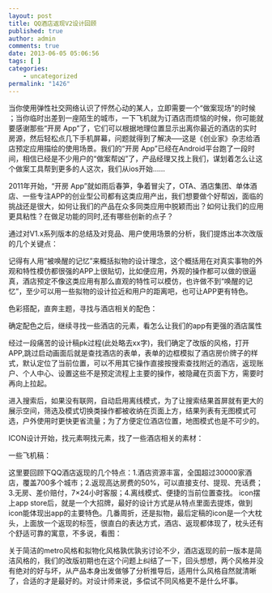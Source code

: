 ```yaml
---
layout: post
title: QQ酒店返现V2设计回顾
published: true
author: admin
comments: true
date: 2013-06-05 05:06:56
tags: [ ]
categories:
    - uncategorized
permalink: "1426"
---
```







  


当你使用弹性社交网络认识了怦然心动的某人，立即需要一个“做案现场”的时候 ；当你临时出差到一座陌生的城市，一下飞机就为订酒店而烦恼的时候，你可能就要感谢那些“开房 App”了，它们可以根据地理位置显示出离你最近的酒店的实时房源，然后轻松点几下手机屏幕，问题就得到了解决—–这是《创业家》杂志给酒店预定应用描绘的使用场景。我们的“开房 App”已经在Android平台跑了一段时间，相信已经是不少用户的“做案帮凶”了，产品经理又找上我们，谋划着怎么让这个做案工具帮到更多的人这次，我们从ios开始……


  



  


2011年开始，“开房 App”就如雨后春笋，争着冒尖了，OTA、酒店集团、单体酒店、一些专注APP的创业型公司都有这类应用产出，我们想要做个好帮凶，面临的挑战还是很大，如何让我们的产品在众多同类应用中脱颖而出？如何让我们的应用更具粘性？在做足功能的同时,还有哪些创新的点子？


  



  


通过对V1.x系列版本的总结及对竞品、用户使用场景的分析，我们提炼出本次改版的几个关键点：


  



  


记得有人用“被唤醒的记忆”来概括拟物的设计理念，这个概括用在对真实事物的外观和特性模仿都很强的APP上很贴切，比如便应用，外观的操作都可以做的很逼真，酒店预定不像这类应用有那么直观的特性可以模仿，也许做不到“唤醒的记忆”，至少可以用一些拟物的设计拉近和用户的距离吧，也可让APP更有特色。


  


色彩搭配，直奔主题，寻找与酒店相关的配色：


  


确定配色之后，继续寻找一些酒店的元素，看怎么让我们的app有更强的酒店属性


  



  


经过一段痛苦的设计稿pk过程(此处略去xx字)，我们确定了改版的风格，打开APP,跳过启动画面后就是查找酒店的表单，表单的边框模拟了酒店房价牌子的样式，默认定位了当前位置，可以不用其它操作直接按搜索查找附近的酒店，返现账户、个人中心、设置这些不是预定流程上主要的操作，被隐藏在页面下方，需要时再向上拉起。


  


进入搜索后，如果没有联网，自动启用离线模式，为了让搜索结果首屏就有更大的展示空间，筛选及模式切换类操作都被收纳在页面上方，结果列表有无图模式可选，户外使用时更快更省流量；为了方便定位酒店位置，地图模式也是不可少的。


  



  



  



  



  


ICON设计开始，找元素啊找元素，找了一些酒店相关的素材：


  


一些飞机稿：


  


这里要回顾下QQ酒店返现的几个特点：1.酒店资源丰富，全国超过30000家酒店，覆盖700多个城市；2.返现高达房费的50%，可以直接支付、提现、充话费；3.无房、差价赔付，7×24小时客服；4.离线模式、便捷的当前位置查找。 icon摆上app store后，就是一个大招牌，最好的设计方式是从特点里面去提炼，做到icon能体现出app的主要特色。几番周折，还是拟物，最后定稿的icon是一个大枕头，上面放一个返现的标签，很直白的表达方式，酒店、返现都体现了，枕头还有个舒适可靠的寓意，不多说，看图：


  



  


关于简洁的metro风格和拟物化风格孰优孰劣讨论不少，酒店返现的前一版本是简洁风格的，我们的改版初期也在这个问题上纠结了一下，回头想想，两个风格并没有绝对的好与坏，从产品本身出发做够了分析推导后，适用什么风格自然就清晰了，合适的才是最好的。对设计师来说，多偿试不同风格更不是什么坏事。
